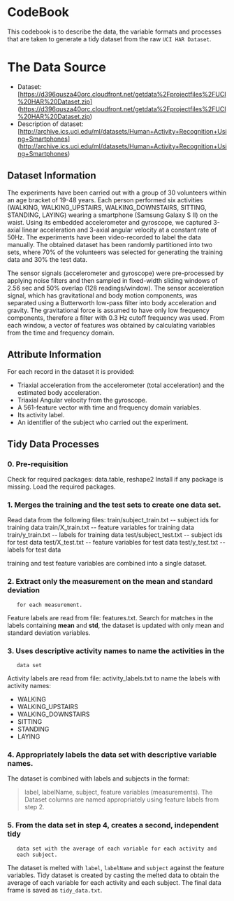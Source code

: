 # CodeBook
This codebook is to describe the data, the variable formats and processes 
that are taken to generate a tidy dataset from the raw ```UCI HAR Dataset```.

# The Data Source

* Dataset: [https://d396qusza40orc.cloudfront.net/getdata%2Fprojectfiles%2FUCI%20HAR%20Dataset.zip]
  (https://d396qusza40orc.cloudfront.net/getdata%2Fprojectfiles%2FUCI%20HAR%20Dataset.zip)
* Description of dataset: [http://archive.ics.uci.edu/ml/datasets/Human+Activity+Recognition+Using+Smartphones]
  (http://archive.ics.uci.edu/ml/datasets/Human+Activity+Recognition+Using+Smartphones)
  
## Dataset Information
The experiments have been carried out with a group of 30 volunteers within an 
age bracket of 19-48 years. Each person performed six activities 
(WALKING, WALKING_UPSTAIRS, WALKING_DOWNSTAIRS, SITTING, STANDING, LAYING) 
wearing a smartphone (Samsung Galaxy S II) on the waist. Using its embedded 
accelerometer and gyroscope, we captured 3-axial linear acceleration and 
3-axial angular velocity at a constant rate of 50Hz. The experiments have been 
video-recorded to label the data manually. The obtained dataset has been 
randomly partitioned into two sets, where 70% of the volunteers was selected 
for generating the training data and 30% the test data.

The sensor signals (accelerometer and gyroscope) were pre-processed by 
applying noise filters and then sampled in fixed-width sliding windows of 
2.56 sec and 50% overlap (128 readings/window). The sensor acceleration signal, 
which has gravitational and body motion components, was separated using a 
Butterworth low-pass filter into body acceleration and gravity. The 
gravitational force is assumed to have only low frequency components, 
therefore a filter with 0.3 Hz cutoff frequency was used. From each window, 
a vector of features was obtained by calculating variables from the time and 
frequency domain.

## Attribute Information
For each record in the dataset it is provided:

* Triaxial acceleration from the accelerometer (total acceleration) and 
  the estimated body acceleration.
* Triaxial Angular velocity from the gyroscope.
* A 561-feature vector with time and frequency domain variables.
* Its activity label.
* An identifier of the subject who carried out the experiment.

## Tidy Data Processes
### 0. Pre-requisition
Check for required packages: data.table, reshape2
Install if any package is missing.
Load the required packages.

### 1. Merges the training and the test sets to create one data set.
Read data from the following files:
train/subject_train.txt -- subject ids for training data
train/X_train.txt -- feature variables for training data
train/y_train.txt -- labels for training data
test/subject_test.txt -- subject ids for test data
test/X_test.txt -- feature variables for test data
test/y_test.txt -- labels for test data

training and test feature variables are combined into a single dataset.

### 2. Extract only the measurement on the mean and standard deviation
       for each measurement.
Feature labels are read from file:
features.txt.
Search for matches in the labels containing **mean** and **std**,
the dataset is updated with only mean and standard deviation variables.

### 3. Uses descriptive activity names to name the activities in the 
       data set
Activity labels are read from file:
activity_labels.txt
to name the labels with activity names: 
* WALKING
* WALKING_UPSTAIRS
* WALKING_DOWNSTAIRS
* SITTING
* STANDING
* LAYING
       
### 4. Appropriately labels the data set with descriptive variable names. 
The dataset is combined with labels and subjects in the format:
> label, labelName, subject, feature variables (measurements).
The Dataset columns are named appropriately using feature labels from step 2.

### 5. From the data set in step 4, creates a second, independent tidy 
       data set with the average of each variable for each activity and 
       each subject.
The dataset is melted with ```label```, ```labelName``` and ```subject```
against the feature variables.
Tidy dataset is created by casting the melted data to obtain the average of 
each variable for each activity and each subject.
The final data frame is saved as ```tidy_data.txt```.
